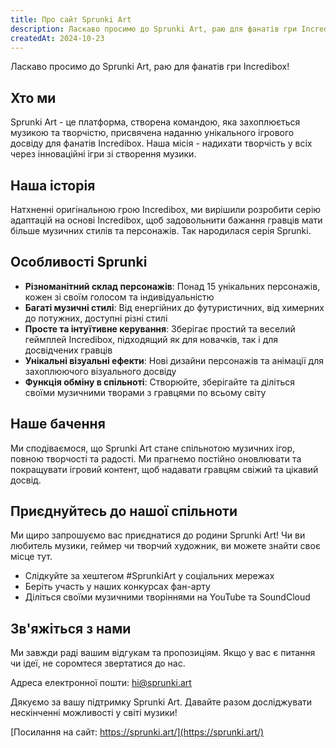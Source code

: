 ```yaml
---
title: Про сайт Sprunki Art
description: Ласкаво просимо до Sprunki Art, раю для фанатів гри Incredibox!
createdAt: 2024-10-23
---
```


Ласкаво просимо до Sprunki Art, раю для фанатів гри Incredibox!

## Хто ми

Sprunki Art - це платформа, створена командою, яка захоплюється музикою та творчістю, присвячена наданню унікального ігрового досвіду для фанатів Incredibox. Наша місія - надихати творчість у всіх через інноваційні ігри зі створення музики.

## Наша історія

Натхненні оригінальною грою Incredibox, ми вирішили розробити серію адаптацій на основі Incredibox, щоб задовольнити бажання гравців мати більше музичних стилів та персонажів. Так народилася серія Sprunki.

## Особливості Sprunki

- **Різноманітний склад персонажів**: Понад 15 унікальних персонажів, кожен зі своїм голосом та індивідуальністю
- **Багаті музичні стилі**: Від енергійних до футуристичних, від химерних до потужних, доступні різні стилі
- **Просте та інтуїтивне керування**: Зберігає простий та веселий геймплей Incredibox, підходящий як для новачків, так і для досвідчених гравців
- **Унікальні візуальні ефекти**: Нові дизайни персонажів та анімації для захоплюючого візуального досвіду
- **Функція обміну в спільноті**: Створюйте, зберігайте та діліться своїми музичними творами з гравцями по всьому світу

## Наше бачення

Ми сподіваємося, що Sprunki Art стане спільнотою музичних ігор, повною творчості та радості. Ми прагнемо постійно оновлювати та покращувати ігровий контент, щоб надавати гравцям свіжий та цікавий досвід.

## Приєднуйтесь до нашої спільноти

Ми щиро запрошуємо вас приєднатися до родини Sprunki Art! Чи ви любитель музики, геймер чи творчий художник, ви можете знайти своє місце тут.

- Слідкуйте за хештегом #SprunkiArt у соціальних мережах
- Беріть участь у наших конкурсах фан-арту
- Діліться своїми музичними творіннями на YouTube та SoundCloud

## Зв'яжіться з нами

Ми завжди раді вашим відгукам та пропозиціям. Якщо у вас є питання чи ідеї, не соромтеся звертатися до нас.

Адреса електронної пошти: [hi@sprunki.art](mailto:hi@sprunki.art)

Дякуємо за вашу підтримку Sprunki Art. Давайте разом досліджувати нескінченні можливості у світі музики!

[Посилання на сайт: https://sprunki.art/](https://sprunki.art/)

